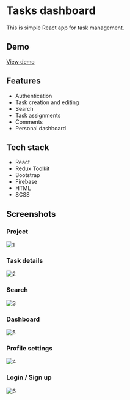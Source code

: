 # Tasks dashboard

This is simple React app for task management.

## Demo

[View demo](https://tasks-dashboard-49705.firebaseapp.com/)

## Features

- Authentication
- Task creation and editing
- Search
- Task assignments
- Comments
- Personal dashboard

## Tech stack

- React
- Redux Toolkit
- Bootstrap
- Firebase
- HTML
- SCSS

## Screenshots

### Project

![1](https://github.com/iryb/tasks-dashboard/assets/44324806/b2523caf-ca47-48ce-925d-9d0938f0d615)

### Task details

![2](https://github.com/iryb/tasks-dashboard/assets/44324806/c96a70ef-9f93-44ed-b33b-d9453f985a73)

### Search

![3](https://github.com/iryb/tasks-dashboard/assets/44324806/fa404b00-6802-4ea4-8d04-d1bfe44126fd)

### Dashboard

![5](https://github.com/iryb/tasks-dashboard/assets/44324806/39b50565-c256-4639-808c-a94a75002d41)

### Profile settings

![4](https://github.com/iryb/tasks-dashboard/assets/44324806/e0634e51-db2b-4954-a933-6349bbdc8e77)

### Login / Sign up

![6](https://github.com/iryb/tasks-dashboard/assets/44324806/07a0b9c9-eff0-4e3b-8908-b71b5c141181)


